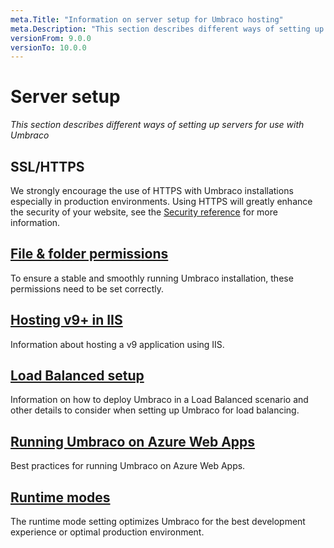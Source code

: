 ```yaml
---
meta.Title: "Information on server setup for Umbraco hosting"
meta.Description: "This section describes different ways of setting up servers for use with Umbraco"
versionFrom: 9.0.0
versionTo: 10.0.0
---
```


# Server setup

*This section describes different ways of setting up servers for use with Umbraco*

## SSL/HTTPS

We strongly encourage the use of HTTPS with Umbraco installations especially in production environments. Using HTTPS will greatly enhance the security of your website, see the [Security reference](../../../Reference/Security/index.md) for more information.

## [File & folder permissions](permissions.md)

To ensure a stable and smoothly running Umbraco installation, these permissions need to be set correctly.

## [Hosting v9+ in IIS](iis/index.md)

Information about hosting a v9 application using IIS.

## [Load Balanced setup](Load-Balancing/index.md)

Information on how to deploy Umbraco in a Load Balanced scenario and other details to consider when setting up Umbraco for load balancing.

## [Running Umbraco on Azure Web Apps](azure-web-apps.md)

Best practices for running Umbraco on Azure Web Apps.

## [Runtime modes](runtime-modes.md)

The runtime mode setting optimizes Umbraco for the best development experience or optimal production environment.
